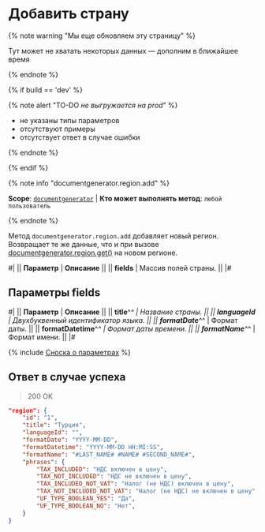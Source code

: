 # Добавить страну

{% note warning "Мы еще обновляем эту страницу" %}

Тут может не хватать некоторых данных — дополним в ближайшее время

{% endnote %}

{% if build == 'dev' %}

{% note alert "TO-DO _не выгружается на prod_" %}

- не указаны типы параметров
- отсутствуют примеры
- отсутствует ответ в случае ошибки

{% endnote %}

{% endif %}

{% note info "documentgenerator.region.add" %}

**Scope**: [`documentgenerator`](../../scopes/permissions.md) | **Кто может выполнять метод**: `любой пользователь`

{% endnote %}

Метод `documentgenerator.region.add` добавляет новый регион. Возвращает те же данные, что и при вызове [documentgenerator.region.get()](./document-generator-region-get.md) на новом регионе.

#|
|| **Параметр** | **Описание** ||
|| **fields** | Массив полей страны. ||
|#

## Параметры fields

#|
|| **Параметр** | **Описание** ||
|| **title**^*^ | Название страны. ||
|| **languageId** | Двухбуквенный идентификатор языка. ||
|| **formatDate**^*^ | Формат даты. ||
|| **formatDatetime**^*^ | Формат даты времени. ||
|| **formatName**^*^ | Формат имени. ||
|#

{% include [Сноска о параметрах](../../../_includes/required.md) %}

## Ответ в случае успеха

> 200 OK

```json
"region": {
    "id": "1",
    "title": "Турция",
    "languageId": "",
    "formatDate": "YYYY-MM-DD",
    "formatDatetime": "YYYY-MM-DD HH:MI:SS",
    "formatName": "#LAST_NAME# #NAME# #SECOND_NAME#",
    "phrases": {
        "TAX_INCLUDED": "НДС включен в цену",
        "TAX_NOT_INCLUDED": "НДС не включен в цену",
        "TAX_INCLUDED_NOT_VAT": "Налог (не НДС) включен в цену",
        "TAX_NOT_INCLUDED_NOT_VAT": "Налог (не НДС) не включен в цену",
        "UF_TYPE_BOOLEAN_YES": "Да",
        "UF_TYPE_BOOLEAN_NO": "Нет",
    }
}
```